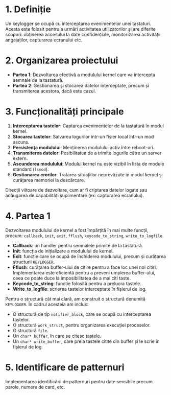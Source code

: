 # 1. Definiție
Un keylogger se ocupă cu interceptarea evenimentelor unei tastaturi. Acesta este folosit pentru a urmări activitatea utilizatorilor și are diferite scopuri: obținerea accesului la date confidențiale, monitorizarea activității angajaților, capturarea ecranului etc.

# 2. Organizarea proiectului
- **Partea 1**: Dezvoltarea efectivă a modulului kernel care va intercepta semnale de la tastatură.
- **Partea 2**: Gestionarea și stocarea datelor interceptate, precum și transmiterea acestora, dacă este cazul.

# 3. Funcționalități principale
1. **Interceptarea tastelor**: Captarea evenimentelor de la tastatură în modul kernel.
2. **Stocarea tastelor**: Salvarea logurilor într-un fișier local într-un mod ascuns.
3. **Persistența modulului**: Menținerea modulului activ între reboot-uri.
4. **Transmiterea datelor**: Posibilitatea de a trimite logurile către un server extern.
5. **Ascunderea modulului**: Modulul kernel nu este vizibil în lista de module standard (`lsmod`).
6. **Gestionarea erorilor**: Tratarea situațiilor neprevăzute în modul kernel și curățarea memoriei la descărcare.

Direcții viitoare de dezvoltare, cum ar fi criptarea datelor logate sau adăugarea de capabilități suplimentare (ex: capturarea ecranului).

# 4. Partea 1
Dezvoltarea modulului de kernel a fost împărțită în mai multe funcții, precum: `callback`, `init`, `exit`, `fflush`, `keycode_to_string`, `write_to_logfile`.

- **Callback**: un handler pentru semnalele primite de la tastatură.
- **Init**: funcția de inițializare a modulului de kernel.
- **Exit**: funcție care se ocupă de închiderea modulului, precum și curățarea structurii `KEYLOGGER`.
- **Fflush**: curățarea buffer-ului de citire pentru a face loc unei noi citiri. Implementarea este eficientă pentru a preveni umplerea buffer-ului, ceea ce poate duce la imposibilitatea de a mai citi taste.
- **Keycode_to_string**: funcție folosită pentru a prelucra tastele.
- **Write_to_logfile**: scrierea tastelor interceptate în fișierul de log.

Pentru o structură cât mai clară, am construit o structură denumită `KEYLOGGER`. În cadrul acesteia am inclus:
- O structură de tip `notifier_block`, care se ocupă cu interceptarea tastelor.
- O structură `work_struct`, pentru organizarea execuției proceselor.
- O structură `file`.
- Un `char* buffer`, în care se citesc tastele.
- Un `char* write_buffer`, care preia tastele citite din buffer și le scrie în fișierul de log.

# 5. Identificare de patternuri
Implementarea identificării de patternuri pentru date sensibile precum parole, numere de card, etc.
